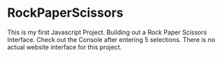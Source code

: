 # RockPaperScissors

This is my first Javascript Project. Building out a Rock Paper Scissors Interface. Check out the Console after entering 5 selections. There is no actual website interface for this project.

